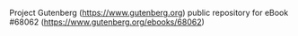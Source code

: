 Project Gutenberg (https://www.gutenberg.org) public repository for
eBook #68062 (https://www.gutenberg.org/ebooks/68062)
